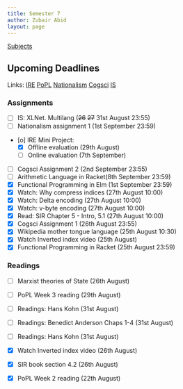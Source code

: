 ```yaml
---
title: Semester 7
author: Zubair Abid
layout: page 
---
```


[Subjects](subjects/index)

## Upcoming Deadlines

Links: 
[IRE](./subjects/IRE/index#upcoming-deadlines)
[PoPL](./subjects/PoPL/index#upcoming-deadlines)
[Nationalism](./subjects/nationalism/index#upcoming-deadlines)
[Cogsci](./subjects/cogsci/index#upcoming-deadlines)
[IS](./subjects/IS/index#upcoming-deadlines)

### Assignments

- [ ] IS: XLNet. Multilang (~~26~~ ~~27~~ 31st August 23:55)
- [ ] Nationalism assignment 1 (1st September 23:59)
- [o] IRE Mini Project:
    - [X] Offline evaluation (29th August)
    - [ ] Online evaluation (7th September)
- [ ] Cogsci Assignment 2 (2nd September 23:55)
- [ ] Arithmetic Language in Racket(8th September 23:59)
- [X] Functional Programming in Elm (1st September 23:59)
- [X] Watch: Why compress indices (27th August 10:00)
- [X] Watch: Delta encoding (27th August 10:00)
- [X] Watch: v-byte encoding (27th August 10:00)
- [X] Read: SIR Chapter 5 - Intro, 5.1 (27th August 10:00)
- [X] Cogsci Assignment 1 (26th August 23:55)
- [X] Wikipedia mother tongue language (25th August 10:30)
- [X] Watch Inverted index video (25th August)
- [X] Functional Programming in Racket (25th August 23:59)

### Readings

- [ ] Marxist theories of State (26th August)
- [ ] PoPL Week 3 reading (29th August)
- [ ] Readings: Hans Kohn (31st August)
- [ ] Readings: Benedict Anderson Chaps 1-4 (31st August)
- [ ] Readings: Hans Kohn (31st August)
- [X] Watch Inverted index video (26th August)
- [X] SIR book section 4.2 (26th August)
- [X] PoPL Week 2 reading (22th August)



